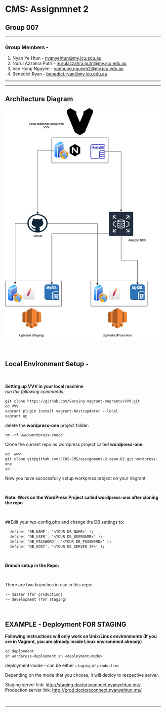 # CMS: Assignmnet 2
## Group 007

------------------------------------
### Group Members -

1. Nyan Ye Htun - nyanyehtun@my.jcu.edu.au
2. Nurul Azzahra Putri - nurulazzahra.putri@my.jcu.edu.au
3. Van Hung Nguyen - vanhung.nguyen2@my.jcu.edu.au
4. Benedict Ryan - benedict.ryan@my.jcu.edu.au
------------------------------------

------------------------------------
## Architecture Diagram

<p align="center">
<img src="docs/AWS-CMS-Deployment.png">
</p>

<br/>

## Local Environment Setup -
<br/><br/>
**Setting up VVV in your local machine**
<br/>
*run the following commands:*

```
git clone https://github.com/Varying-Vagrant-Vagrants/VVV.git
cd VVV
vagrant plugin install vagrant-hostsupdater --local
vagrant up
```
delete the **wordpress-one** project folder:
```
rm -rf www/wordpress-onecd 
```
Clone the current repo as wordpress project called **wordpress-one**:
```
cd  www
git clone git@github.com:JCUS-CMS/assignment-2-team-02.git wordpress-one
cd ..
```

Now you have successfully setup workpress project on your Vagrant

<br/>

**Note: Work on the WordPress Project called wordpress-one after cloning the repo**

<br/>

##Edit your wp-config.php and change the DB settings to:

```
  define( 'DB_NAME', '<YOUR DB_NAME>' );  
  define( 'DB_USER', '<YOUR DB_USERNAME>' );  
  define( 'DB_PASSWORD', '<YOUR DB_PASSWORD>' );  
  define( 'DB_HOST', '<YOUR DB_SERVER IP>' );  
```

<br/>
  
**Branch setup in the Repo:**

<br/>

There are two branches in use in this repo:<br/>
  
```
-> master (for production)
-> development (for staging)
```
<br/>

## **EXAMPLE - Deployment FOR STAGING**

**Following instructions will only work on Unix/Linux environments (If you are in Vagrant, you are already inside Linux environment already)**

```
cd deployment
sh wordpress-deployment.sh <deployment-mode>
```

deployment-mode - can be either `staging` or `production`

Depending on the mode that you choose, it will deploy to respective server.

Staging server link: http://staging.doctorsconnect.nyanyehtun.me/
Production server link: http://prod.doctorsconnect.nyanyehtun.me/

<br/>



------------------------------------